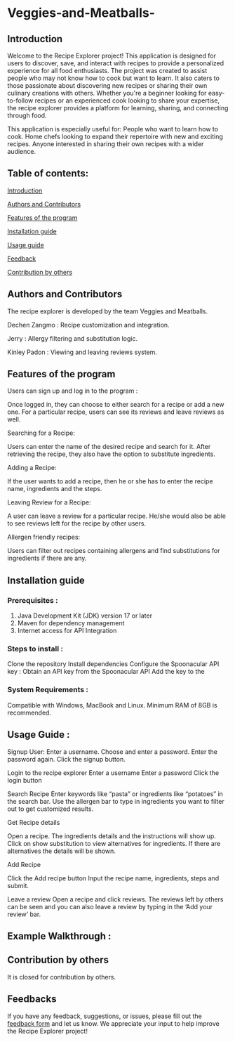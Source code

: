 # Veggies-and-Meatballs-

## Introduction 
Welcome to the Recipe Explorer project! This application is designed for users to discover, save, and interact with recipes to provide a personalized experience for all food enthusiasts.
The project was created to assist people who may not know how to cook but want to learn. It also caters to those passionate about discovering new recipes or sharing their own culinary creations with others. Whether you're a beginner looking for easy-to-follow recipes or an experienced cook looking to share your expertise, the recipe explorer provides a platform for learning, sharing, and connecting through food.

This application is especially useful for:
People who want to learn how to cook.
Home chefs looking to expand their repertoire with new and exciting recipes.
Anyone interested in sharing their own recipes with a wider audience.

## Table of contents:

[Introduction](#introduction-)

[Authors and Contributors](#authors-and-contributors-)

[Features of the program](#features-of-the-program)

[Installation guide](#installation-guide)

[Usage guide](#usage-guide-)

[Feedback](#feedbacks)

[Contribution by others](#contribution-by-others)


## Authors and Contributors 

The recipe explorer is developed by the team Veggies and Meatballs.

Dechen Zangmo : Recipe customization and integration.

Jerry :  Allergy filtering and substitution logic.

Kinley Padon : Viewing and leaving reviews system. 

## Features of the program

Users can sign up and log in to the program : 

Once logged in, they can choose to either search for a recipe or add a new one. For a particular recipe, users can see its reviews and leave reviews as well.

Searching for a Recipe:

Users can enter the name of the desired recipe and search for it.  After retrieving the recipe, they also have the option to substitute ingredients.

Adding a Recipe:

If the user wants to add a recipe, then he or she has to enter the recipe name, ingredients and the steps.

Leaving Review for a Recipe:

A user can leave a review for a particular recipe. He/she would also be able to see reviews left for the recipe by other users.

Allergen friendly recipes:

Users can filter out recipes containing allergens and find substitutions for ingredients if there are any.

## Installation guide
### Prerequisites : 
   1. Java Development Kit (JDK) version 17 or later
   2. Maven for dependency management
   3. Internet access for API Integration

### Steps to install :
Clone the repository
Install dependencies
Configure the Spoonacular API key :
Obtain an API key from the Spoonacular API
Add the key to the



### System Requirements :
Compatible with Windows, MacBook and Linux.
Minimum RAM of 8GB is recommended.

## Usage Guide :

Signup User:
Enter a username.
Choose and enter a password.
Enter the password again.
Click the signup button.

Login to the recipe explorer
Enter a username
Enter a password
Click the login button

Search Recipe
Enter keywords like “pasta” or ingredients like “potatoes” in the search bar.
Use the allergen bar to type in ingredients you want to filter out to get customized results.

Get Recipe details

Open a recipe. The ingredients details and the instructions will show up.
Click on show substitution to view alternatives for ingredients. If there are alternatives the details will be shown.

Add Recipe

Click the Add recipe button
Input the recipe name, ingredients, steps and submit.

Leave a review
Open a recipe and click reviews.
The reviews left by others can be seen and you can also leave a review by typing in the ‘Add your review’ bar.

## Example Walkthrough :






## Contribution by others
It is closed for contribution by others.

## Feedbacks
If you have any feedback, suggestions, or issues, please fill out the [feedback form](https://docs.google.com/forms/d/e/1FAIpQLSdZwGpdJkFXSiiryjjZhLtxAi-XziSjAF1hAD7vM5OiuhE7hw/viewform?usp=share_link) and let us know. We appreciate your input to help improve the Recipe Explorer project!


